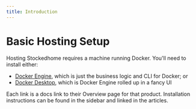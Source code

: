 ```yaml
---
title: Introduction
---
```


# Basic Hosting Setup

Hosting Stockedhome requires a machine running Docker. You'll need to install either:
* [Docker Engine](https://docs.docker.com/engine/), which is just the business logic and CLI for Docker; or
* [Docker Desktop](https://docs.docker.com/desktop/), which is Docker Engine rolled up in a fancy UI

Each link is a docs link to their Overview page for that product. Installation instructions can be found in the sidebar and linked in the articles.
